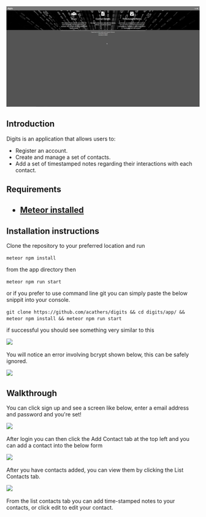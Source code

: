 <img src="doc/landing.png">
<h2>Introduction</h2>

<p>Digits is an application that allows users to:</p>

<ul>
  <li>Register an account.</li>
  <li>Create and manage a set of contacts.</li>
  <li>Add a set of timestamped notes regarding their interactions with each contact.</li>
</ul>

<h2>Requirements<h2>
<ul>
<li><a href="https://www.meteor.com/install">Meteor installed</a></li>
</ul>

<h2>Installation instructions</h2>

<p>Clone the repository to your preferred location and run</p>

```meteor npm install```

<p>from the app directory then</p>

```meteor npm run start```

<p>or if you prefer to use command line git you can simply paste the below snippit into your console.</p>

```git clone https://github.com/acathers/digits && cd digits/app/ && meteor npm install && meteor npm run start```

if successful you should see something very similar to this</p>

<img src="doc/install.png">

<p>You will notice an error involving bcrypt shown below, this can be safely ignored.</p>

<img src="doc/bcrypt.png">

<h2>Walkthrough</h2>

<p>You can click sign up and see a screen like below, enter a email address and password and you're set!</p>
<img src="doc/register.png">

<p>After login you can then click the Add Contact tab at the top left and you can add a contact into the below form</p>

<img src="doc/add-contact.png">

<p>After you have contacts added, you can view them by clicking the List Contacts tab.</p>

<img src="doc/list-contacts.png">

<p>From the list contacts tab you can add time-stamped notes to your contacts, or click edit to edit your contact.</p>




